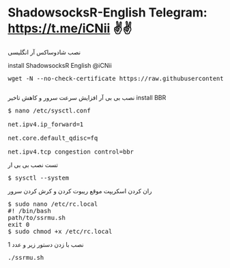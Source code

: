 

# ShadowsocksR-English   Telegram: https://t.me/iCNii ✌✌ 
نصب شادوساکس آر انگلیسی

install ShadowsocksR English @iCNii


<pre>wget -N --no-check-certificate https://raw.githubusercontent.com/Tehranii/ShadowsocksR-English/main/ssrmu.sh && chmod +x ssrmu.sh && ./ssrmu.sh <span class="pl-k"></span></pre>

<p><img alt="" src="https://raw.githubusercontent.com/Tehranii/ShadowsocksR-English/main/shadowsocksR.png" /></p>

نصب بی بی آر افزایش سرعت سرور و کاهش تاخیر 
install BBR
<pre>
$ nano /etc/sysctl.conf

net.ipv4.ip_forward=1

net.core.default_qdisc=fq

net.ipv4.tcp_congestion_control=bbr
<span class="pl-k"></span></pre>
تست نصب بی بی ار

<pre>$ sysctl --system<span class="pl-k"></span></pre>

ران کردن اسکریپت موقع ریبوت کردن و کرش کردن سرور
<pre>
$ sudo nano /etc/rc.local
#! /bin/bash
path/to/ssrmu.sh
exit 0
$ sudo chmod +x /etc/rc.local
<span class="pl-k"></span></pre>

نصب با زدن دستور زیر و عدد 1

<pre>./ssrmu.sh<span class="pl-k"></span></pre>
